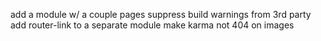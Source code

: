 add a module w/ a couple pages
suppress build warnings from 3rd party
add router-link to a separate module
make karma not 404 on images
